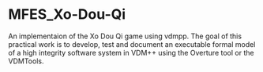 # MFES_Xo-Dou-Qi
An implementaion of the Xo Dou Qi game using vdmpp. The goal of this practical work is to develop, test and document an executable formal model of a high
integrity software system in VDM++ using the Overture tool or the VDMTools.
